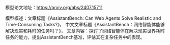 模型论文地址：https://arxiv.org/abs/2407.15711

模型概述：文章标题《AssistantBench: Can Web Agents Solve Realistic and Time-Consuming Tasks?》，
中文文章标题《AssistantBench：网络智能体能够解决现实和耗时的任务吗？》，
文章内容：探讨了网络智能体在解决现实世界耗时任务的能力，提出AssistantBench基准，评估其在复杂任务中的表现。
